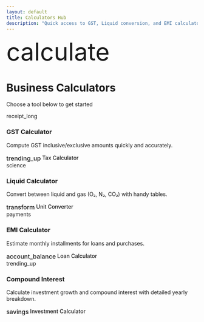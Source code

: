 ```yaml
---
layout: default
title: Calculators Hub
description: "Quick access to GST, Liquid conversion, and EMI calculators."
---
```


<div class="mui-hero mui-hero--bleed">
  <div class="mui-hero-content">
    <div class="mui-hero-icon">
      <span class="material-icons" style="font-size: 4rem;">calculate</span>
    </div>
    <h1 class="mui-hero-title">Business Calculators</h1>
    <p class="mui-hero-subtitle">Choose a tool below to get started</p>
  </div>
</div>

<div class="mui-features">
  <div class="mui-features-grid">
    <a href="/Calc/GST/" class="mui-feature-card" style="text-decoration:none;">
      <span class="material-icons mui-feature-icon">receipt_long</span>
      <h3>GST Calculator</h3>
      <p>Compute GST inclusive/exclusive amounts quickly and accurately.</p>
      <div style="margin-top: 1rem; color: var(--accent-primary); font-weight: 500;">
        <span class="material-icons" style="font-size: 1rem; vertical-align: middle;">trending_up</span>
        Tax Calculator
      </div>
    </a>
    <a href="/Calc/LIQ/" class="mui-feature-card" style="text-decoration:none;">
      <span class="material-icons mui-feature-icon">science</span>
      <h3>Liquid Calculator</h3>
      <p>Convert between liquid and gas (O₂, N₂, CO₂) with handy tables.</p>
      <div style="margin-top: 1rem; color: var(--accent-success); font-weight: 500;">
        <span class="material-icons" style="font-size: 1rem; vertical-align: middle;">transform</span>
        Unit Converter
      </div>
    </a>
    <a href="/Calc/EMI/" class="mui-feature-card" style="text-decoration:none;">
      <span class="material-icons mui-feature-icon">payments</span>
      <h3>EMI Calculator</h3>
      <p>Estimate monthly installments for loans and purchases.</p>
      <div style="margin-top: 1rem; color: var(--accent-warning); font-weight: 500;">
        <span class="material-icons" style="font-size: 1rem; vertical-align: middle;">account_balance</span>
        Loan Calculator
      </div>
    </a>
    <a href="/Calc/CI/" class="mui-feature-card" style="text-decoration:none;">
      <span class="material-icons mui-feature-icon">trending_up</span>
      <h3>Compound Interest</h3>
      <p>Calculate investment growth and compound interest with detailed yearly breakdown.</p>
      <div style="margin-top: 1rem; color: var(--accent-secondary); font-weight: 500;">
        <span class="material-icons" style="font-size: 1rem; vertical-align: middle;">savings</span>
        Investment Calculator
      </div>
    </a>
  </div>
</div>
